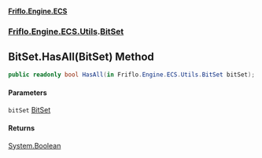 #### [Friflo.Engine.ECS](index.md 'index')
### [Friflo.Engine.ECS.Utils](Friflo.Engine.ECS.Utils.md 'Friflo.Engine.ECS.Utils').[BitSet](BitSet.md 'Friflo.Engine.ECS.Utils.BitSet')

## BitSet.HasAll(BitSet) Method

```csharp
public readonly bool HasAll(in Friflo.Engine.ECS.Utils.BitSet bitSet);
```
#### Parameters

<a name='Friflo.Engine.ECS.Utils.BitSet.HasAll(Friflo.Engine.ECS.Utils.BitSet).bitSet'></a>

`bitSet` [BitSet](BitSet.md 'Friflo.Engine.ECS.Utils.BitSet')

#### Returns
[System.Boolean](https://docs.microsoft.com/en-us/dotnet/api/System.Boolean 'System.Boolean')